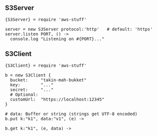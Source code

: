 
## S3Server
<pre>
{S3Server} = require 'aws-stuff'

server = new S3Server protocol:'http'   # default: 'https'
server.listen PORT, () ->
  console.log "Listening on #{PORT}..."
</pre>


## S3Client
<pre>
{S3Client} = require 'aws-stuff'

b = new S3Client {
  bucket:     "takin-mah-bukket"
  key:        "..."
  secret:     "..."
  # Optional:
  customUrl:  "https://localhost:12345"
}

# data: Buffer or string (strings get UTF-8 encoded)
b.put k:"k1", data:"v1", (e) ->

b.get k:"k1", (e, data) ->
</pre>
